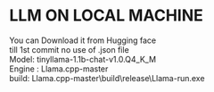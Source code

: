 # LLM ON LOCAL MACHINE 
You can Download it from Hugging face </br>
till 1st commit no use of .json file </br>
Model: tinyllama-1.1b-chat-v1.0.Q4_K_M </br>
Engine : Llama.cpp-master </br>
build: Llama.cpp-master\build\release\Llama-run.exe </br>
